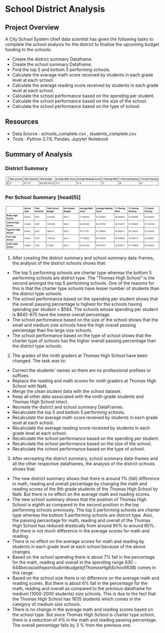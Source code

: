 # School District Analysis

## Project Overview 
A City School System chief data scientist has given the following tasks to complete the school analysis for the district to finalize the upcoming budget funding to the schools:
- Create the district summary Dataframe.
- Create the school summary Dataframe. 
- Find the top 5 and bottom 5 performing schools. 
- Calculate the average math score received by students in each grade level at each school. 
- Calculate the average reading score received by students in each grade level at each school. 
- Calculate the school performance based on the spending per student. 
- Calculate the school performance based on the size of the school. 
- Calculate the school performance based on the type of school. 

## Resources 
- Data Source : schools_complete.csv , students_complete.csv 
- Tools : Python 3.7.6, Pandas, Jupyter Notebook 
 
## Summary of Analysis

### District Summary

![alt text](https://github.com/ArchanaRohilla/School_District_Analysis/blob/master/images/district_summary.png)


### Per School Summary [head(5)]

![alt text](https://github.com/ArchanaRohilla/School_District_Analysis/blob/master/images/per_school_summary.png)


1. After creating the district summary and school summary data-frames, the analysis of the district schools shows that: 
- The top 5 performing schools are charter type whereas the bottom 5 performing schools are district type. The “Thomas High School” is the second amongst the top 5 performing schools. One of the reasons for this is that the charter type schools have lesser number of students than the district type schools. 
- The school performance based on the spending per student shows that the overall passing percentage is highest for the schools having spending per student < $584. The schools whose spending per student is $645-675 have the lowest overall percentage. 
- The school performance based on the size of the school shows that the small and medium size schools have the high overall passing percentage than the large size schools. 
- The school performance based on the type of school shows that the charter type of schools has the higher overall passing percentage than the district type schools. 
 



2. The grades of the ninth graders at Thomas High School have been changed. The task was to: 
- Correct the students' names so there are no professional prefixes or suffixes. 
- Replace the reading and math scores for ninth graders at Thomas High School with NaN. 
- Merge the clean student data with the school dataset.
- Keep all other data associated with the ninth-grade students and Thomas High School intact. 
- Recreate the district and school summary DataFrames.
- Recalculate the top 5 and bottom 5 performing schools.
- Recalculate the average math score received by students in each grade level at each school. 
- Recalculate the average reading score received by students in each grade level at each school.
- Recalculate the school performance based on the spending per student.
- Recalculate the school performance based on the size of the school.
- Recalculate the school performance based on the type of school. 
 
 
3. After recreating the district summary, school summary data-frames and all the other respective dataframes, the analysis of the district schools shows that: 
- The new district summary shows that there is around 1% (fall) difference in math, reading and overall percentage by changing the math and reading scores of the 9th grade students of the Thomas High School by NaN. But there is no effect on the average math and reading scores. 
- The new school summary shows that the position of Thomas High School is eighth as compared to the second position in the top performing schools previously. The top 5 performing schools are charter type whereas the bottom 5 performing schools are district type. Also, the passing percentage for math, reading and overall of the Thomas High School has reduced drastically from around 90% to around 60%. But there is not much difference in the average scores for math and reading. 
- There is no effect on the average scores for math and reading by students in each grade level at each school because of the above changes. 
- Based on the school spending there is about 7% fall in the percentage for the math, reading and overall in the spending range $630-644 because the per student budget of Thomas High School ($638) comes in this range. 
- Based on the school size there is no difference on the average math and reading scores. But there is about 6% fall in the percentage for the math, reading and overall as compared to the previous dataframe for medium (1000-2000 students) size schools. This is due to the fact that the Thomas High School has 1635 students which comes in the category of medium size schools. 
- There is no change in the average math and reading scores based on the school type. But since Thomas High School is charter type school, there is a reduction of 4% in the math and reading passing percentage. The overall percentage falls by 3 % from the previous one. 
 
 